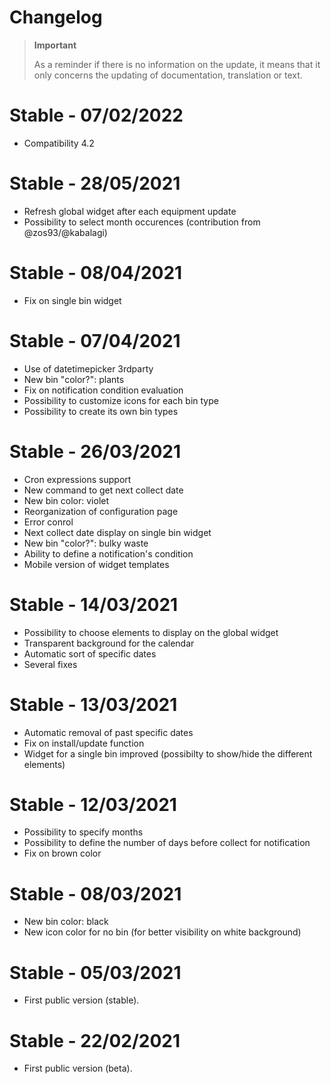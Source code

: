 # Changelog 

>**Important**
>
>As a reminder if there is no information on the update, it means that it only concerns the updating of documentation, translation or text.

# Stable - 07/02/2022
- Compatibility 4.2

# Stable - 28/05/2021
- Refresh global widget after each equipment update
- Possibility to select month occurences (contribution from @zos93/@kabalagi)

# Stable - 08/04/2021
- Fix on single bin widget

# Stable - 07/04/2021
- Use of datetimepicker 3rdparty 
- New bin "color?": plants
- Fix on notification condition evaluation
- Possibility to customize icons for each bin type
- Possibility to create its own bin types

# Stable - 26/03/2021
- Cron expressions support
- New command to get next collect date
- New bin color: violet
- Reorganization of configuration page
- Error conrol
- Next collect date display on single bin widget
- New bin "color?": bulky waste
- Ability to define a notification's condition
- Mobile version of widget templates

# Stable - 14/03/2021
- Possibility to choose elements to display on the global widget
- Transparent background for the calendar
- Automatic sort of specific dates
- Several fixes

# Stable - 13/03/2021
- Automatic removal of past specific dates
- Fix on install/update function
- Widget for a single bin improved (possibilty to show/hide the different elements)

# Stable - 12/03/2021
- Possibility to specify months
- Possibility to define the number of days before collect for notification
- Fix on brown color

# Stable - 08/03/2021
- New bin color: black
- New icon color for no bin (for better visibility on white background)

# Stable - 05/03/2021
- First public version (stable).

# Stable - 22/02/2021
- First public version (beta).
